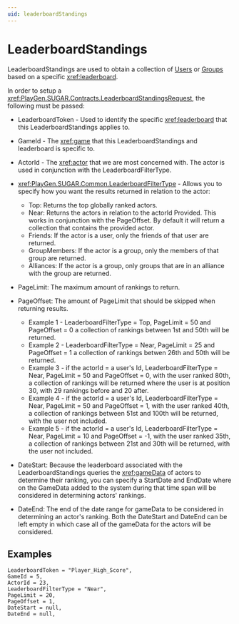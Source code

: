 ```yaml
---
uid: leaderboardStandings
---
```


# LeaderboardStandings

LeaderboardStandings are used to obtain a collection of [Users](xref:user) or [Groups](xref:group) based on a specific <xref:leaderboard>.

In order to setup a <xref:PlayGen.SUGAR.Contracts.LeaderboardStandingsRequest>, the following must be passed:

- LeaderboardToken - Used to identify the specific <xref:leaderboard> that this LeaderboardStandings applies to.

- GameId - The <xref:game> that this LeaderboardStandings and leaderboard is specific to.

- ActorId - The <xref:actor> that we are most concerned with. The actor is used in conjunction with the LeaderboardFilterType.

- <xref:PlayGen.SUGAR.Common.LeaderboardFilterType> - Allows you to specify how you want the results returned in relation to the actor:
	- Top: Returns the top globally ranked actors.
	- Near: Returns the actors in relation to the actorId Provided. This works in conjunction with the PageOffset. By default it will return a collection that contains the provided actor.
	- Friends: If the actor is a user, only the friends of that user are returned.
	- GroupMembers: If the actor is a group, only the members of that group are returned.
	- Alliances: If the actor is a group, only groups that are in an alliance with the group are returned.

- PageLimit: The maximum amount of rankings to return.

- PageOffset: The amount of PageLimit that should be skipped when returning results.
	- Example 1 - LeaderboardFilterType = Top, PageLimit = 50 and PageOffset = 0 a collection of rankings between 1st and 50th will be returned.
	- Example 2 - LeaderboardFilterType = Near, PageLimit = 25 and PageOffset = 1 a collection of rankings betwen 26th and 50th will be returned.
	- Example 3 - if the actorId = a user's Id, LeaderboardFilterType = Near, PageLimit = 50 and PageOffset = 0, with the user ranked 80th, a collection of rankings will be returned where the user is at position 30, with 29 rankings before and 20 after.
	- Example 4 - if the actorId = a user's Id, LeaderboardFilterType = Near, PageLimit = 50 and PageOffset = 1, with the user ranked 40th, a collection of rankings between 51st and 100th will be returned, with the user not included.
	- Example 5 - if the actorId = a user's Id, LeaderboardFilterType = Near, PageLimit = 10 and PageOffset = -1, with the user ranked 35th, a collection of rankings between 21st and 30th will be returned, with the user not included.

- DateStart: Because the leaderboard associated with the LeaderboardStandings queries the <xref:gameData> of actors to determine their ranking, you can specify a StartDate and EndDate where on the GameData added to the system during that time span will be considered in determining actors' rankings.

- DateEnd: The end of the date range for gameData to be considered in determining an actor's ranking. Both the DateStart and DateEnd can be left empty in which case all of the gameData for the actors will be considered.

## Examples 
```
LeaderboardToken = "Player_High_Score",  
GameId = 5,  
ActorId = 23,  
LeaderboardFilterType = "Near",  
PageLimit = 20,  
PageOffset = 1,  
DateStart = null,  
DateEnd = null,  
```